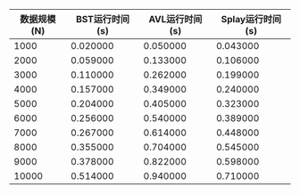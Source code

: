 | 数据规模(N) | BST运行时间(s) | AVL运行时间(s) | Splay运行时间(s) |
|---|---|---|---|
| 1000 | 0.020000 | 0.050000 | 0.043000 |
| 2000 | 0.059000 | 0.133000 | 0.106000 |
| 3000 | 0.110000 | 0.262000 | 0.199000 |
| 4000 | 0.157000 | 0.349000 | 0.240000 |
| 5000 | 0.204000 | 0.405000 | 0.323000 |
| 6000 | 0.256000 | 0.540000 | 0.389000 |
| 7000 | 0.267000 | 0.614000 | 0.448000 |
| 8000 | 0.355000 | 0.704000 | 0.545000 |
| 9000 | 0.378000 | 0.822000 | 0.598000 |
| 10000 | 0.514000 | 0.940000 | 0.710000 |